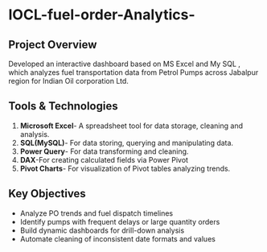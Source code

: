 # IOCL-fuel-order-Analytics-
## Project Overview 
Developed an interactive dashboard based on MS Excel and My SQL , which analyzes fuel transportation data from Petrol Pumps across Jabalpur
region for Indian Oil corporation Ltd. 

## Tools & Technologies 
1. **Microsoft Excel**- A spreadsheet tool for data storage, cleaning and analysis.
2. **SQL(MySQL)**- For data storing, querying and manipulating data.
3. **Power Query**- For data transforming and cleaning.
4. **DAX**-For creating calculated fields via Power Pivot
5. **Pivot Charts**- For visualization of Pivot tables analyzing trends. 


## Key Objectives

- Analyze PO trends and fuel dispatch timelines
- Identify pumps with frequent delays or large quantity orders
- Build dynamic dashboards for drill-down analysis
- Automate cleaning of inconsistent date formats and values

